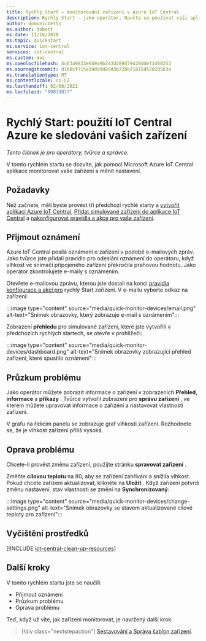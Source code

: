 ```yaml
---
title: Rychlý Start – monitorování zařízení v Azure IoT Central
description: Rychlý Start – jako operátor, Naučte se používat vaši aplikaci Azure IoT Central k monitorování vašich zařízení.
author: dominicbetts
ms.author: dobett
ms.date: 11/16/2020
ms.topic: quickstart
ms.service: iot-central
services: iot-central
ms.custom: mvc
ms.openlocfilehash: 4c63a9833e6b9a9b243d289d79428ddef1468253
ms.sourcegitcommit: d1b0cf715a34dd9d89d3b72bb71815d5202d5b3a
ms.translationtype: MT
ms.contentlocale: cs-CZ
ms.lasthandoff: 02/08/2021
ms.locfileid: "99833877"
---
```

# <a name="quickstart-use-azure-iot-central-to-monitor-your-devices"></a>Rychlý Start: použití IoT Central Azure ke sledování vašich zařízení

*Tento článek je pro operátory, tvůrce a správce.*

V tomto rychlém startu se dozvíte, jak pomocí Microsoft Azure IoT Central aplikace monitorovat vaše zařízení a měnit nastavení.

## <a name="prerequisites"></a>Požadavky

Než začnete, měli byste provést tři předchozí rychlé starty a [vytvořit aplikaci Azure IoT Central](./quick-deploy-iot-central.md), [Přidat simulované zařízení do aplikace IoT Central](./quick-create-simulated-device.md) a [nakonfigurovat pravidla a akce pro vaše zařízení](quick-configure-rules.md).

## <a name="receive-a-notification"></a>Přijmout oznámení

Azure IoT Central posílá oznámení o zařízení v podobě e-mailových zpráv. Jako tvůrce jste přidali pravidlo pro odeslání oznámení do operátoru, když vlhkost ve snímači připojeného zařízení překročila prahovou hodnotu. Jako operátor zkontrolujete e-maily s oznámením.

Otevřete e-mailovou zprávu, kterou jste dostali na konci [pravidla konfigurace a akcí pro](quick-configure-rules.md) rychlý Start zařízení. V e-mailu vyberte odkaz na zařízení:

:::image type="content" source="media/quick-monitor-devices/email.png" alt-text="Snímek obrazovky, který zobrazuje e-mail s oznámením":::

Zobrazení **přehledu** pro simulované zařízení, které jste vytvořili v předchozích rychlých startech, se otevře v prohlížeči:

:::image type="content" source="media/quick-monitor-devices/dashboard.png" alt-text="Snímek obrazovky zobrazující přehled zařízení, které spustilo oznámení":::

## <a name="investigate-an-issue"></a>Průzkum problému

Jako operátor můžete zobrazit informace o zařízení v zobrazeních **Přehled**, **informace** a **příkazy** . Tvůrce vytvořil zobrazení pro **správu zařízení** , ve kterém můžete upravovat informace o zařízení a nastavovat vlastnosti zařízení.

V grafu na řídicím panelu se zobrazuje graf vlhkosti zařízení. Rozhodnete se, že je vlhkost zařízení příliš vysoká.

## <a name="remediate-an-issue"></a>Oprava problému

Chcete-li provést změnu zařízení, použijte stránku **spravovat zařízení** .

Změňte **cílovou teplotu** na 80, aby se zařízení zahřívání a snížila vlhkost. Pokud chcete zařízení aktualizovat, klikněte na **Uložit** . Když zařízení potvrdí změnu nastavení, stav vlastnosti se změní na **Synchronizovaný**:

:::image type="content" source="media/quick-monitor-devices/change-settings.png" alt-text="Snímek obrazovky se stavem aktualizované cílové teploty pro zařízení":::

## <a name="clean-up-resources"></a>Vyčištění prostředků

[!INCLUDE [iot-central-clean-up-resources](../../../includes/iot-central-clean-up-resources.md)]

## <a name="next-steps"></a>Další kroky

V tomto rychlém startu jste se naučili:

* Přijmout oznámení
* Průzkum problému
* Oprava problému

Teď, když už víte, jak zařízení monitorovat, je navržený další krok:

> [!div class="nextstepaction"]
> [Sestavování a Správa šablon zařízení](howto-set-up-template.md).
